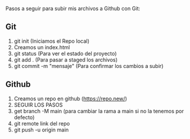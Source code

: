 Pasos a seguir para subir mis archivos a Github con Git:
## Git
1. git init (Iniciamos el Repo local)
2. Creamos un index.html
3. git status (Para ver el estado del proyecto)
4. git add . (Para pasar a staged los archivos)
5. git commit -m "mensaje" (Para confirmar los cambios a subir)

## Github
1. Creamos un repo en github (https://repo.new/)
2. SEGUIR LOS PASOS
3. get branch -M main (para cambiar la rama a main si no la tenemos por defecto)
4. git remote link del repo
5. git push -u origin main